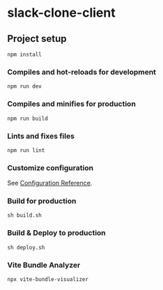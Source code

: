 # slack-clone-client

## Project setup
```
npm install
```

### Compiles and hot-reloads for development
```
npm run dev
```

### Compiles and minifies for production
```
npm run build
```

### Lints and fixes files
```
npm run lint
```

### Customize configuration
See [Configuration Reference](https://cli.vuejs.org/config/).

### Build for production
```
sh build.sh
```

### Build & Deploy to production
```
sh deploy.sh
```

### Vite Bundle Analyzer
```
npx vite-bundle-visualizer
```